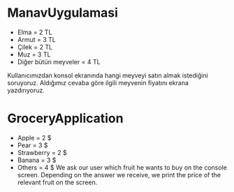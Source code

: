# ManavUygulamasi
- Elma = 2 TL
- Armut = 3 TL
- Çilek = 2 TL
- Muz = 3 TL
- Diğer bütün meyveler = 4 TL

Kullanıcımızdan konsol ekranında hangi meyveyi satın almak istediğini soruyoruz. Aldığımız cevaba göre ilgili meyvenin fiyatını ekrana yazdırıyoruz. 

# GroceryApplication
- Apple = 2 $
- Pear = 3 $
- Strawberry = 2 $
- Banana = 3 $
- Others = 4 $
We ask our user which fruit he wants to buy on the console screen. Depending on the answer we receive, we print the price of the relevant fruit on the screen.
